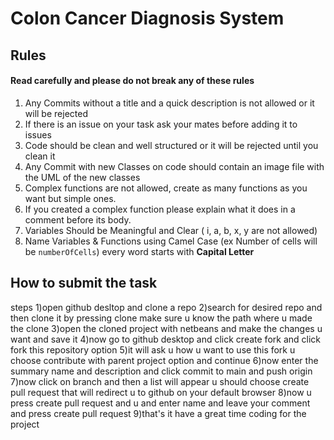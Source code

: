 # Colon Cancer Diagnosis System

## Rules
#### Read carefully and please do not break any of these rules

1. Any Commits without a title and a quick description is not allowed or it will be rejected
2. If there is an issue on your task ask your mates before adding it to issues
3. Code should be clean and well structured or it will be rejected until you clean it
4. Any Commit with new Classes on code should contain an image file with the UML of the new classes
5. Complex functions are not allowed, create as many functions as you want but simple ones.
6. If you created a complex function please explain what it does in a comment before its body.
7. Variables Should be Meaningful and Clear ( i, a, b, x, y are not allowed) 
8. Name Variables & Functions using Camel Case (ex Number of cells will be `numberOfCells`) every word starts with **Capital Letter**


## How to submit the task

steps
1)open github desltop and clone a repo
2)search for desired repo and then clone it by pressing clone make sure u know the path where u made the clone
3)open the cloned project with netbeans and make the changes u want and save it
4)now go to github desktop and click create fork and click fork this repository option
5)it will ask u how u want to use this fork u choose contribute with parent project option and continue
6)now enter the summary name and description and click commit to main and push origin
7)now click on branch and then a list will appear u should choose create pull request that will redirect u to github on your default browser
8)now u press create pull request and u and enter name and leave your comment and press create pull request
9)that's it have a great time coding for the project

